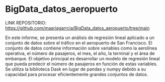 # BigData_datos_aeropuerto

LINK REPOSITORIO: https://github.com/maariagarrcia/BigData_datos_aeropuerto/tree/main

En este informe, se presenta un análisis de regresión lineal aplicado a un conjunto de datos sobre el tráfico en el aeropuerto de San Francisco. El conjunto de datos contiene información sobre variables como la aerolínea operativa, el número de pasajeros, el mes, el año, la terminal y el área de embarque. El objetivo principal es desarrollar un modelo de regresión lineal que pueda predecir el número de pasajeros en función de estas variables. Se utiliza la biblioteca Dask en lugar de pandas y numpy debido a su capacidad para procesar eficientemente grandes conjuntos de datos.
